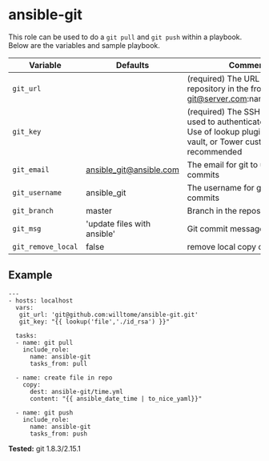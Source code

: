 # ansible-git

This role can be used to do a `git pull` and `git push` within a playbook. Below are the variables and sample playbook. 

| Variable | Defaults | Comments |
|-|-|-|
| `git_url` | | (required) The URL of the git repository in the from git@server.com:namespace/repo |
| `git_key` | | (required) The SSH private key used to authenticate to the repo. Use of lookup plugin, ansible vault, or Tower custom credential recommended |
| `git_email` | ansible_git@ansible.com | The email for git to use for commits |
| `git_username` | ansible_git | The username for git to use for commits |
| `git_branch` | master | Branch in the repository |
| `git_msg` | 'update files with ansible' | Git commit message |
| `git_remove_local` | false | remove local copy of repository |

## Example
```
---
- hosts: localhost
  vars:
   git_url: 'git@github.com:willtome/ansible-git.git'
   git_key: "{{ lookup('file','./id_rsa') }}"

  tasks:
  - name: git pull
    include_role:
      name: ansible-git
      tasks_from: pull

  - name: create file in repo
    copy:
      dest: ansible-git/time.yml
      content: "{{ ansible_date_time | to_nice_yaml}}"

  - name: git push
    include_role:
      name: ansible-git
      tasks_from: push
```

**Tested:**
git 1.8.3/2.15.1 